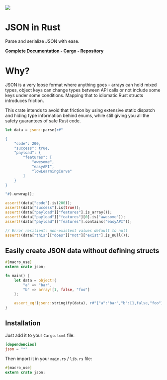 ![](http://terhix.com/doc/json-rust-logo-small.png)

# JSON in Rust

Parse and serialize JSON with ease.

**[Complete Documentation](http://terhix.com/doc/json/) - [Cargo](https://crates.io/crates/json) - [Repository](https://github.com/maciejhirsz/json-rust)**

# Why?

JSON is a very loose format where anything goes - arrays can hold mixed
types, object keys can change types between API calls or not include
some keys under some conditions. Mapping that to idiomatic Rust structs
introduces friction.

This crate intends to avoid that friction by using extensive static dispatch
and hiding type information behind enums, while still giving you all the safety
guarantees of safe Rust code.

```rust
let data = json::parse(r#"

{
    "code": 200,
    "success": true,
    "payload": {
        "features": [
            "awesome",
            "easyAPI",
            "lowLearningCurve"
        ]
    }
}

"#).unwrap();

assert!(data["code"].is(200));
assert!(data["success"].is(true));
assert!(data["payload"]["features"].is_array());
assert!(data["payload"]["features"][0].is("awesome"));
assert!(data["payload"]["features"].contains("easyAPI"));

// Error resilient: non-existent values default to null
assert!(data["this"]["does"]["not"]["exist"].is_null());
```

## Easily create JSON data without defining structs

```rust
#[macro_use]
extern crate json;

fn main() {
    let data = object!{
        "a" => "bar",
        "b" => array![1, false, "foo"]
    };

    assert_eq!(json::stringify(data), r#"{"a":"bar","b":[1,false,"foo"]}"#);
}
```

## Installation

Just add it to your `Cargo.toml` file:

```toml
[dependencies]
json = "*"
```

Then import it in your `main.rs` / `lib.rs` file:

```rust
#[macro_use]
extern crate json;
```
